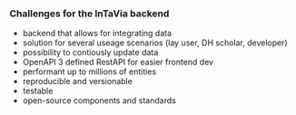 ### Challenges for the InTaVia backend
- backend that allows for integrating data<!-- .element: class="fragment" -->
- solution for several useage scenarios (lay user, DH scholar, developer)<!-- .element: class="fragment" -->
- possibility to contiously update data<!-- .element: class="fragment" -->
- OpenAPI 3 defined RestAPI for easier frontend dev<!-- .element: class="fragment" -->
- performant up to millions of entities<!-- .element: class="fragment" -->
- reproducible and versionable<!-- .element: class="fragment" -->
- testable<!-- .element: class="fragment" -->
- open-source components and standards<!-- .element: class="fragment" -->